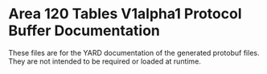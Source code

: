 # Area 120 Tables V1alpha1 Protocol Buffer Documentation

These files are for the YARD documentation of the generated protobuf files.
They are not intended to be required or loaded at runtime.
